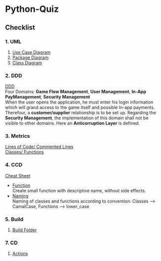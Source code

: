 # Python-Quiz
## Checklist
### 1. UML  
1. [Use Case Diagram](checklist/UML/usecase.png)
2. [Package Diagram](checklist/UML/package.png)
3. [Class Diagram](checklist/UML/class.png)  
### 2. DDD  
[DDD](checklist/DDD/DDD.png)  
Four Domains: **Game Flow Management**, **User Management**, **In-App PayManagement**, **Security Management**   
When the user opens the application, he must enter his login information which will grand access to the game itself and possible In-app payments. Therefour, a **customer/supplier** relationship is to be set up. Regarding the **Security Management**, the implementation of this domain shall not be visible to other domains. Here an **Anticorruption Layer** is defined.
### 3. Metrics
[Lines of Code/ Commented Lines](checklist/Metrics/lines_code_comments.JPG)  
[Classes/ Functions](checklist/Metrics/classes_functions.jpg)
### 4. CCD  
[Cheat Sheet](checklist/CCD/CCD_cheatsheet.pdf)  
* [Function](https://github.com/nelson-bht/Python-Quiz/blob/a00056d6df7eba49effaaa34c9b227612e51c13a/build_manag/src/main/python/game_data.py#L10-L15)  
Create small function with descriptive name, without side effects.  
* [Naming](https://github.com/nelson-bht/Python-Quiz/blob/a00056d6df7eba49effaaa34c9b227612e51c13a/build_manag/src/main/python/game_gui.py#L7-L23)  
Naming of classes and functions according to convention: Classes --> CamalCase, Functions --> lower_case
### 5. Build
1. [Build Folder](https://github.com/nelson-bht/Python-Quiz/tree/main/build_manag)
### 7. CD
1. [Actions](https://github.com/nelson-bht/Python-Quiz/actions)
